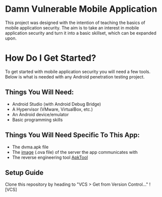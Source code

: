 # Damn Vulnerable Mobile Application
This project was designed with the intention of teaching the basics of mobile application security. The aim is to take an interest in mobile application security and 
turn it into a basic skillset, which can be expanded upon.

# How Do I Get Started?
To get started with mobile application security you will need a few tools. Below is what is needed with any Android penetration testing project.  

## Things You Will Need:
* Android Studio (with Android Debug Bridge)
* A Hypervisor (VMware, VirtualBox, etc.)
* An Android device/emulator
* Basic programming skills

## Things You Will Need Specific To This App:
* The dvma.apk file
* The [image] (.ova file) of the server the app communicates with
* The reverse engineering tool [ApkTool]

## Setup Guide
Clone this repository by heading to "VCS > Get from Version Control..."
![VCS]

[ApkTool]: https://ibotpeaches.github.io/Apktool/
[image]: https://drive.google.com/file/d/1Nve1vf4GZLqoLauzNVkdBu50YUIGTvxI/view?usp=sharing

